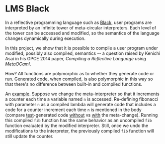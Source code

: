# LMS Black #

In a reflective programming language such as
[Black](https://github.com/readevalprintlove/black), user programs are
interpreted by an infinite tower of meta-circular interpreters. Each
level of the tower can be accessed and modified, so the semantics of
the language changes dynamically during execution.

In this project, we show that it is possible to compile a user program
under modified, possibly also compiled, semantics -- a question raised
by Kenichi Asai in his GPCE 2014 paper, _Compiling a Reflective
Language using MetaOCaml_.

How? All functions are polymorphic as to whether they generate code or run.
Generated code, when compiled, is also polymorphic in this way so that there's
no difference between built-in and compiled functions.

An [example](src/test/scala/lms/black/em.scala#L15).
Suppose we change the meta-interpreter so that it increments
a counter each time a variable named `n` is accessed. Re-defining fibonacci
with parameter `n` as a compiled lambda will generate code that includes
a code for a counter increment each time `n` is mentioned in the body
(compare [test](src/test/scala/lms/black/gen.scala)-generated code
[without](src/out/fib.check.scala) vs
[with](src/out/fib_em_var_counter.check.scala) the meta-change).
Running this compiled `fib` function has the same behavior as an uncompiled
`fib` function evaluated by the modified interpreter. Still, once we undo
the modifications to the interpreter, the previously compiled `fib` function
will still update the counter.
